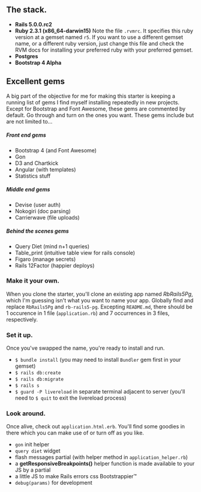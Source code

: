 ## The stack.
- __Rails 5.0.0.rc2__
- __Ruby 2.3.1 (x86_64-darwin15)__ Note the file `.rvmrc`. It specifies this ruby version at a gemset named `r5`. If you want to use a different gemset name, or a different ruby version, just change this file and check the RVM docs for installing your preferred ruby with your preferred gemset. 
- __Postgres__ 
- __Bootstrap 4 Alpha__

## Excellent gems
A big part of the objective for me for making this starter is keeping a running list of gems I find myself installing repeatedly in new projects.  Except for Bootstrap and Font Awesome, these gems are commented by default. Go through and turn on the ones you want. These gems include but are not limited to...

##### Front end gems
- Bootstrap 4 (and Font Awesome)
- Gon
- D3 and Chartkick
- Angular (with templates)
- Statistics stuff

##### Middle end gems
- Devise (user auth)
- Nokogiri (doc parsing)
- Carrierwave (file uploads)

##### Behind the scenes gems
- Query Diet (mind n+1 queries)
- Table_print (intuitive table view for rails console)
- Figaro (manage secrets)
- Rails 12Factor (happier deploys)


### Make it your own.
When you clone the starter, you'll clone an existing app named _RbRails5Pg_, which I'm guessing isn't what you want to name your app.  Globally find and replace `RbRails5Pg` and `rb-rails5-pg`. Excepting `README.md`, there should be 1 occurence in 1 file (`application.rb`) and 7 occurrences in 3 files, respectively.  

### Set it up.
Once you've swapped the name, you're ready to install and run. 
- `$ bundle install` (you may need to install `Bundler` gem first in your gemset)
- `$ rails db:create `
- `$ rails db:migrate`
- `$ rails s` 
- `$ guard -P livereload` in separate terminal adjacent to server (you'll need to `$ quit` to exit the livereload process)

### Look around. 
Once alive, check out `application.html.erb`. You'll find some goodies in there which you can make use of or turn off as you like. 
- `gon` init helper
- `query diet` widget
- flash messages partial (with helper method in `application_helper.rb`)
- a __getResponsiveBreakpoints()__ helper function is made available to your JS by a partial
- a little JS to make Rails errors css Bootstrappier&trade;
- `debug(params)` for development

